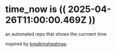 # time_now is (( 2025-04-26T11:00:00.469Z ))

an automated repo that shows the currnent time

inspired by [breakingheatmap](https://github.com/breakingheatmap/breakingheatmap)